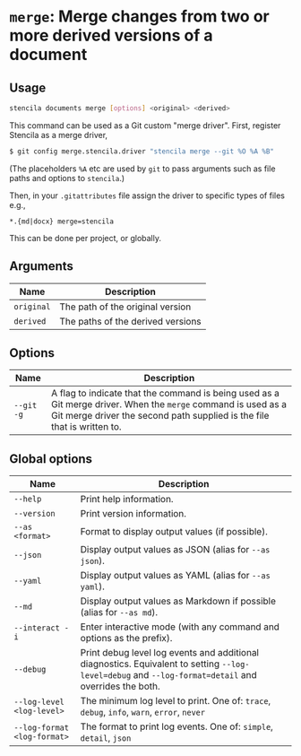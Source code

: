 <!-- Generated from doc comments in Rust. Do not edit. -->

# `merge`: Merge changes from two or more derived versions of a document

## Usage

```sh
stencila documents merge [options] <original> <derived>
```

This command can be used as a Git custom "merge driver".
First, register Stencila as a merge driver,

```sh
$ git config merge.stencila.driver "stencila merge --git %O %A %B"
```

(The placeholders `%A` etc are used by `git` to pass arguments such
as file paths and options to `stencila`.)

Then, in your `.gitattributes` file assign the driver to specific
types of files e.g.,

```text
*.{md|docx} merge=stencila
```

This can be done per project, or globally.


## Arguments

| Name | Description |
| --- | --- |
| `original` | The path of the original version |
| `derived` | The paths of the derived versions |

## Options

| Name | Description |
| --- | --- |
| `--git -g` | A flag to indicate that the command is being used as a Git merge driver. When the `merge` command is used as a Git merge driver the second path supplied is the file that is written to. |

## Global options

| Name | Description |
| --- | --- |
| `--help` | Print help information. |
| `--version` | Print version information. |
| `--as <format>` | Format to display output values (if possible). |
| `--json` | Display output values as JSON (alias for `--as json`). |
| `--yaml` | Display output values as YAML (alias for `--as yaml`). |
| `--md` | Display output values as Markdown if possible (alias for `--as md`). |
| `--interact -i` | Enter interactive mode (with any command and options as the prefix). |
| `--debug` | Print debug level log events and additional diagnostics. Equivalent to setting `--log-level=debug` and `--log-format=detail` and overrides the both. |
| `--log-level <log-level>` | The minimum log level to print. One of: `trace`, `debug`, `info`, `warn`, `error`, `never` |
| `--log-format <log-format>` | The format to print log events. One of: `simple`, `detail`, `json` |